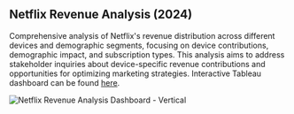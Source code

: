 ## Netflix Revenue Analysis (2024)

Comprehensive analysis of Netflix's revenue distribution across different devices and
demographic segments, focusing on device contributions, demographic impact, and
subscription types. This analysis aims to address stakeholder inquiries about device-specific
revenue contributions and opportunities for optimizing marketing strategies. Interactive Tableau
dashboard can be found [here](https://public.tableau.com/app/profile/anis.khan/viz/NetflixRevenueAnalysisDashboard/Dashboard1).

![Netflix Revenue Analysis Dashboard - Vertical](https://github.com/user-attachments/assets/23685ae0-0638-41a4-b1ed-a7e46732a393)
